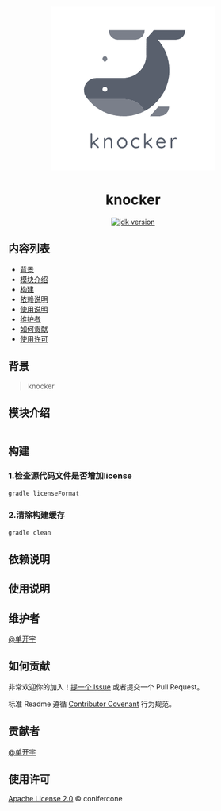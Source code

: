 <div style="text-align:center">
    <img src="./logo.png" alt="knocker" style="align-content: center">
</div>

# <center>knocker</center>

<p style="text-align:center">
  <a target="_blank" href="https://www.oracle.com/java/technologies/javase/javase-jdk11-downloads.html">
    <img alt="jdk version" src="https://img.shields.io/badge/JDK-11+-green.svg" />
  </a>
</p>

## 内容列表

- [背景](#背景)
- [模块介绍](#模块介绍)
- [构建](#构建)
- [依赖说明](#依赖说明)
- [使用说明](#使用说明)
- [维护者](#维护者)
- [如何贡献](#如何贡献)
- [使用许可](#使用许可)

## 背景

> knocker

## 模块介绍

```

```

## 构建

### 1.检查源代码文件是否增加license

```
gradle licenseFormat
```

### 2.清除构建缓存

```
gradle clean
```

## 依赖说明


## 使用说明


## 维护者

[@单开宇](https://github.com/conifercone)

## 如何贡献

非常欢迎你的加入！[提一个 Issue](https://github.com/conifercone/knocker/issues/new) 或者提交一个 Pull Request。

标准 Readme 遵循 [Contributor Covenant](http://contributor-covenant.org/version/1/3/0/) 行为规范。

## 贡献者

[@单开宇](https://github.com/conifercone)

## 使用许可

[Apache License 2.0](LICENSE) © conifercone

